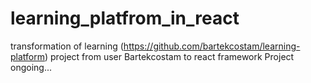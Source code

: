 # learning_platfrom_in_react
transformation of learning (https://github.com/bartekcostam/learning-platform) project from user Bartekcostam to react framework
Project ongoing...

